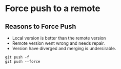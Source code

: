# Force push to a remote
## Reasons to Force Push
* Local version is better than the remote version
* Remote version went wrong and needs repair. 
* Version have diverged and merging is undersirable. <br>

```
git push -f
git push --force
```




